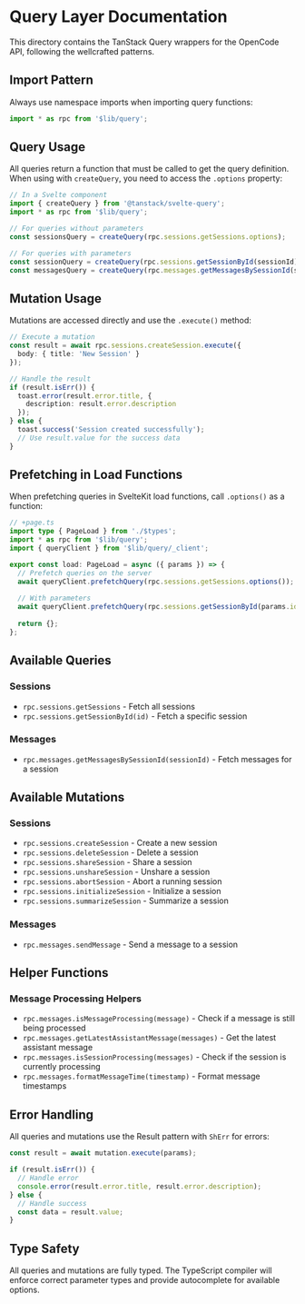 # Query Layer Documentation

This directory contains the TanStack Query wrappers for the OpenCode API, following the wellcrafted patterns.

## Import Pattern

Always use namespace imports when importing query functions:

```typescript
import * as rpc from '$lib/query';
```

## Query Usage

All queries return a function that must be called to get the query definition. When using with `createQuery`, you need to access the `.options` property:

```typescript
// In a Svelte component
import { createQuery } from '@tanstack/svelte-query';
import * as rpc from '$lib/query';

// For queries without parameters
const sessionsQuery = createQuery(rpc.sessions.getSessions.options);

// For queries with parameters
const sessionQuery = createQuery(rpc.sessions.getSessionById(sessionId).options);
const messagesQuery = createQuery(rpc.messages.getMessagesBySessionId(sessionId).options);
```

## Mutation Usage

Mutations are accessed directly and use the `.execute()` method:

```typescript
// Execute a mutation
const result = await rpc.sessions.createSession.execute({
  body: { title: 'New Session' }
});

// Handle the result
if (result.isErr()) {
  toast.error(result.error.title, {
    description: result.error.description
  });
} else {
  toast.success('Session created successfully');
  // Use result.value for the success data
}
```

## Prefetching in Load Functions

When prefetching queries in SvelteKit load functions, call `.options()` as a function:

```typescript
// +page.ts
import type { PageLoad } from './$types';
import * as rpc from '$lib/query';
import { queryClient } from '$lib/query/_client';

export const load: PageLoad = async ({ params }) => {
  // Prefetch queries on the server
  await queryClient.prefetchQuery(rpc.sessions.getSessions.options());
  
  // With parameters
  await queryClient.prefetchQuery(rpc.sessions.getSessionById(params.id).options());
  
  return {};
};
```

## Available Queries

### Sessions
- `rpc.sessions.getSessions` - Fetch all sessions
- `rpc.sessions.getSessionById(id)` - Fetch a specific session

### Messages
- `rpc.messages.getMessagesBySessionId(sessionId)` - Fetch messages for a session

## Available Mutations

### Sessions
- `rpc.sessions.createSession` - Create a new session
- `rpc.sessions.deleteSession` - Delete a session
- `rpc.sessions.shareSession` - Share a session
- `rpc.sessions.unshareSession` - Unshare a session
- `rpc.sessions.abortSession` - Abort a running session
- `rpc.sessions.initializeSession` - Initialize a session
- `rpc.sessions.summarizeSession` - Summarize a session

### Messages
- `rpc.messages.sendMessage` - Send a message to a session

## Helper Functions

### Message Processing Helpers
- `rpc.messages.isMessageProcessing(message)` - Check if a message is still being processed
- `rpc.messages.getLatestAssistantMessage(messages)` - Get the latest assistant message
- `rpc.messages.isSessionProcessing(messages)` - Check if the session is currently processing
- `rpc.messages.formatMessageTime(timestamp)` - Format message timestamps

## Error Handling

All queries and mutations use the Result pattern with `ShErr` for errors:

```typescript
const result = await mutation.execute(params);

if (result.isErr()) {
  // Handle error
  console.error(result.error.title, result.error.description);
} else {
  // Handle success
  const data = result.value;
}
```

## Type Safety

All queries and mutations are fully typed. The TypeScript compiler will enforce correct parameter types and provide autocomplete for available options.